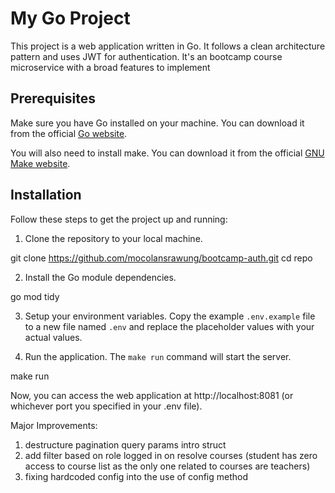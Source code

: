 # My Go Project

This project is a web application written in Go. It follows a clean architecture pattern and uses JWT for authentication. It's an bootcamp course microservice with a broad features to implement

## Prerequisites

Make sure you have Go installed on your machine. You can download it from the official [Go website](https://golang.org/dl/).

You will also need to install make. You can download it from the official [GNU Make website](https://www.gnu.org/software/make/).

## Installation

Follow these steps to get the project up and running:

1. Clone the repository to your local machine.

git clone https://github.com/mocolansrawung/bootcamp-auth.git
cd repo


2. Install the Go module dependencies.

go mod tidy


3. Setup your environment variables. Copy the example `.env.example` file to a new file named `.env` and replace the placeholder values with your actual values.


4. Run the application. The `make run` command will start the server.

make run


Now, you can access the web application at http://localhost:8081 (or whichever port you specified in your .env file).


Major Improvements:
1. destructure pagination query params intro struct
2. add filter based on role logged in on resolve courses (student has zero access to course list as the only one related to courses are teachers)
4. fixing hardcoded config into the use of config method